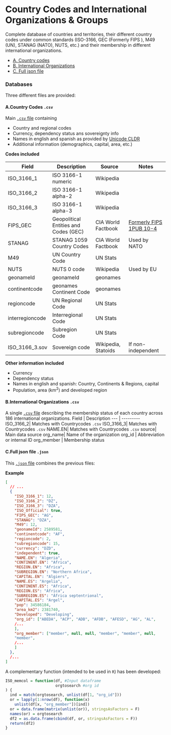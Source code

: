 # Country Codes and International Organizations & Groups

Complete database of countries and territories, their different country codes under common standards (ISO-3166, GEC (Formerly FIPS ), M49 (UN), STANAG (NATO), NUTS, etc.) and their membership in different international organizations.


* [A. Country codes ](#ccodes)
* [B. International Organizations](#ocodes)
* [C. Full json file](#jcodes)

### Databases
Three different files are provided:



#### A.Country Codes `.csv`  <a name="ccodes"></a>

Main [`.csv` file](outputs/Countrycodes.csv) containing 
* Country and regional codes
* Currency, dependency status ans sovereignty info
* Names in english and spanish as provided by [Unicode CLDR](http://cldr.unicode.org/translation/country-names)
* Additional information (demographics, capital, area, etc.)

**Codes included**

Field | Description | Source |Notes 
--- | --------- | -----|-----
ISO_3166_1|ISO 3166-1 numeric |Wikipedia
ISO_3166_2|ISO 3166-1 alpha-2 |Wikipedia
ISO_3166_3|ISO 3166-1 alpha-3 |Wikipedia
FIPS_GEC|Geopolitical Entities and Codes (GEC)| CIA World Factbook|[Formerly FIPS 1PUB 10-4](https://www.cia.gov/library/publications/the-world-factbook/appendix/appendix-d.html)
STANAG|STANAG 1059 Country Codes| CIA World Factbook|  Used by NATO
M49|UN Country Code| UN Stats
NUTS|NUTS 0 code |Wikipedia |Used by EU
geonameId|geonameId|geonames
continentcode|geonames Continent Code|geonames
regioncode|UN Regional Code|UN Stats
interregioncode|Interregional Code|UN Stats
subregioncode|Subregion Code|UN Stats
ISO_3166_3.sov|Sovereign code |Wikipedia, Statoids | If non-independent

**Other information included**

* Currency
* Dependency status
* Names in english and spanish: Country, Continents & Regions, capital
* Population, area (km<sup>2</sup>) and developed region



#### B.International Organizations `.csv`  <a name="ocodes"></a>

A single [`.csv` file](outputs/CountrycodesOrgs.csv) describing the membership status of each country across 186 international organizations.
Field | Description
--- | ---------
ISO_3166_2| Matches with Countrycodes `.csv`
ISO_3166_3| Matches with Countrycodes `.csv`
NAME.EN| Matches with Countrycodes `.csv`
source| Main data source
org_name| Name of the organization
org_id | Abbreviation or internal ID
org_member | Membership status



#### C.Full json file `.json`  <a name="jcodes"></a>
This [`.json` file](outputs/Countrycodesfull.json) combines the previous files:

**Example**
```json
[
  // ...
  {
    "ISO_3166_1": 12,
    "ISO_3166_2": "DZ",
    "ISO_3166_3": "DZA",
    "ISO_Official": true,
    "FIPS_GEC": "AG",
    "STANAG": "DZA",
    "M49": 12,
    "geonameId": 2589581,
    "continentcode": "AF",
    "regioncode": 2,
    "subregioncode": 15,
    "currency": "DZD",
    "independent": true,
    "NAME.EN": "Algeria",
    "CONTINENT.EN": "Africa",
    "REGION.EN": "Africa",
    "SUBREGION.EN": "Northern Africa",
    "CAPITAL.EN": "Algiers",
    "NAME.ES": "Argelia",
    "CONTINENT.ES": "Africa",
    "REGION.ES": "África",
    "SUBREGION.ES": "África septentrional",
    "CAPITAL.ES": "Argel",
    "pop": 34586184,
    "area_km2": 2381740,
    "Developed": "Developing",
    "org_id": ["ABEDA", "ACP", "ADB", "AFDB", "AFESD", "AG", "AL", 
    /...
    ],
    "org_member": ["member", null, null, "member", "member", null,
    "member",
    /...
    ]
  },
  /...
]
```
A complementary function (intended to be used in `R`) has been developed:
```r
ISO_memcol = function(df, #Input dataframe
                      orgtosearch #org id
) {
  ind = match(orgtosearch, unlist(df[1, "org_id"]))
  or = lapply(1:nrow(df), function(x)
    unlist(df[x, "org_member"])[ind])
  or = data.frame(matrix(unlist(or)), stringsAsFactors = F)
  names(or) = orgtosearch
  df2 = as.data.frame(cbind(df, or, stringsAsFactors = F))
  return(df2)
}
```
